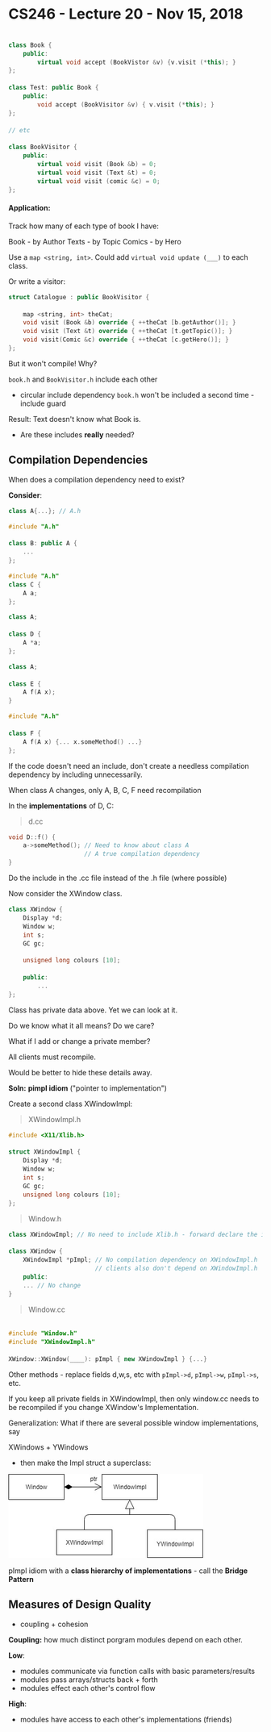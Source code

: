 # CS246 - Lecture 20 - Nov 15, 2018

```C++

class Book {
    public:
        virtual void accept (BookVistor &v) {v.visit (*this); }
};

class Test: public Book {
    public:
        void accept (BookVisitor &v) { v.visit (*this); }
};

// etc

class BookVisitor {
    public:
        virtual void visit (Book &b) = 0;
        virtual void visit (Text &t) = 0;
        virtual void visit (comic &c) = 0;
};
```

#### Application:

Track how many of each type of book I have:

Book - by Author
Texts - by Topic
Comics - by Hero

Use a `map <string, int>`. Could add `virtual void update (___)` to each class.

Or write a visitor: 

```C++
struct Catalogue : public BookVisitor {
    
    map <string, int> theCat;
    void visit (Book &b) override { ++theCat [b.getAuthor()]; }
    void visit (Text &t) override { ++theCat [t.getTopic()]; }
    void visit(Comic &c) override { ++theCat [c.getHero()]; }
};
```

But it won't compile! Why?

`book.h` and `BookVisitor.h`  include each other

- circular include dependency `book.h` won't be included a second time - include guard

Result: Text doesn't know what Book is.

- Are these includes **really** needed?


## Compilation Dependencies

When does a compilation dependency need to exist?

**Consider**: 
```C++
class A{...}; // A.h
```

```C++
#include "A.h"

class B: public A {
    ...
};
```
```C++
#include "A.h"
class C {
    A a;
};
```

```C++
class A;

class D {
    A *a;
};
```

```C++
class A;

class E {
    A f(A x);
}
```

```C++
#include "A.h"

class F {
    A f(A x) {... x.someMethod() ...}
};
```

If the code doesn't need an include, don't create a needless compilation dependency by including unnecessarily.

When class A changes, only A, B, C, F need recompilation

In the **implementations** of D, C: 

> d.cc

```C++
void D::f() {
    a->someMethod(); // Need to know about class A 
                     // A true compilation dependency 
}
```
Do the include in the .cc file instead of the .h file (where possible)

Now consider the XWindow class.

```C++
class XWindow {
    Display *d;
    Window w;
    int s;
    GC gc;

    unsigned long colours [10];

    public:
        ...
};
```

Class has private data above. Yet we can look at it.

Do we know what it all means? Do we care?

What if I add or change a private member?

All clients must recompile.

Would be better to hide these details away.

**Soln:** **pimpl idiom** ("pointer to implementation")

Create a second class XWindowImpl:

> XWindowImpl.h

```C++
#include <X11/Xlib.h>

struct XWindowImpl {
    Display *d;
    Window w;
    int s;
    GC gc;
    unsigned long colours [10];
};

```

> Window.h

```C++
class XWindowImpl; // No need to include Xlib.h - forward declare the impl class

class XWindow {
    XWindowImpl *pImpl; // No compilation dependency on XWindowImpl.h
                        // clients also don't depend on XWindowImpl.h
    public:
    ... // No change
}
```

> Window.cc

```C++

#include "Window.h"
#include "XWindowImpl.h"

XWindow::XWindow(____): pImpl { new XWindowImpl } {...}

```

Other methods - replace fields d,w,s, etc
with `pImpl->d`, `pImpl->w`, `pImpl->s`, etc.

If you keep all private fields in XWindowImpl, then only window.cc needs to be recompiled if you change XWindow's Implementation.

Generalization: What if there are several possible window implementations, say 

XWindows + YWindows

- then make the Impl struct a superclass:

![Pimpl Idiom UML](Images/CS246_Lecture20_Nov_15_Pimpl_Idiom.jpg "diagram showing Pimpl Idiom")

pImpl idiom with a **class hierarchy of implementations** - call the **Bridge Pattern**

## Measures of Design Quality

- coupling + cohesion 
  
**Coupling:** how much distinct porgram modules depend on each other.
  
   **Low**:
  - modules communicate via function calls with basic parameters/results
  - modules pass arrays/structs back + forth
  - modules effect each other's control flow
  
**High**:

- modules have access to each other's implementations (friends)
